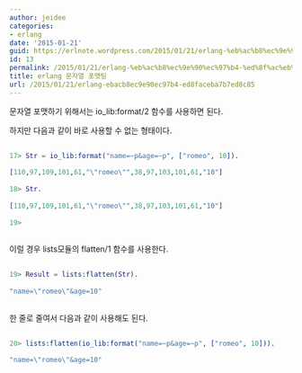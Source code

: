 ```yaml
---
author: jeidee
categories:
- erlang
date: '2015-01-21'
guid: https://erlnote.wordpress.com/2015/01/21/erlang-%eb%ac%b8%ec%9e%90%ec%97%b4-%ed%8f%ac%eb%a7%b7%ed%8c%85/
id: 13
permalink: /2015/01/21/erlang-%eb%ac%b8%ec%9e%90%ec%97%b4-%ed%8f%ac%eb%a7%b7%ed%8c%85/
title: erlang 문자열 포맷팅
url: /2015/01/21/erlang-ebacb8ec9e90ec97b4-ed8faceba7b7ed8c85
---
```


문자열 포맷하기 위해서는 io_lib:format/2 함수를 사용하면 된다.
  
하지만 다음과 같이 바로 사용할 수 없는 형태이다.

```erlang
      
17> Str = io_lib:format("name=~p&age=~p", ["romeo", 10]).
      
[110,97,109,101,61,"\"romeo\"",38,97,103,101,61,"10"]
      
18> Str.
      
[110,97,109,101,61,"\"romeo\"",38,97,103,101,61,"10"]
      
19>
  
```

이럴 경우 lists모듈의 flatten/1 함수를 사용한다.

```erlang
      
19> Result = lists:flatten(Str).
  
"name=\"romeo\"&age=10"
  
```

한 줄로 줄여서 다음과 같이 사용해도 된다.

```erlang
      
20> lists:flatten(io_lib:format("name=~p&age=~p", ["romeo", 10])).
      
"name=\"romeo\"&age=10"
  
```